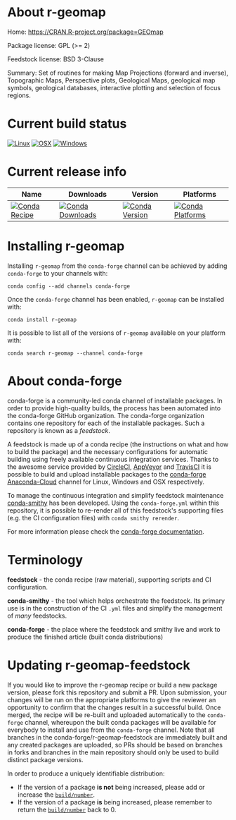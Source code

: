About r-geomap
==============

Home: https://CRAN.R-project.org/package=GEOmap

Package license: GPL (>= 2)

Feedstock license: BSD 3-Clause

Summary: Set of routines for making Map Projections (forward and inverse), Topographic Maps, Perspective plots, Geological Maps, geological map symbols, geological databases, interactive plotting and selection of focus regions.



Current build status
====================

[![Linux](https://img.shields.io/circleci/project/github/conda-forge/r-geomap-feedstock/master.svg?label=Linux)](https://circleci.com/gh/conda-forge/r-geomap-feedstock)
[![OSX](https://img.shields.io/travis/conda-forge/r-geomap-feedstock/master.svg?label=macOS)](https://travis-ci.org/conda-forge/r-geomap-feedstock)
[![Windows](https://img.shields.io/appveyor/ci/conda-forge/r-geomap-feedstock/master.svg?label=Windows)](https://ci.appveyor.com/project/conda-forge/r-geomap-feedstock/branch/master)

Current release info
====================

| Name | Downloads | Version | Platforms |
| --- | --- | --- | --- |
| [![Conda Recipe](https://img.shields.io/badge/recipe-r--geomap-green.svg)](https://anaconda.org/conda-forge/r-geomap) | [![Conda Downloads](https://img.shields.io/conda/dn/conda-forge/r-geomap.svg)](https://anaconda.org/conda-forge/r-geomap) | [![Conda Version](https://img.shields.io/conda/vn/conda-forge/r-geomap.svg)](https://anaconda.org/conda-forge/r-geomap) | [![Conda Platforms](https://img.shields.io/conda/pn/conda-forge/r-geomap.svg)](https://anaconda.org/conda-forge/r-geomap) |

Installing r-geomap
===================

Installing `r-geomap` from the `conda-forge` channel can be achieved by adding `conda-forge` to your channels with:

```
conda config --add channels conda-forge
```

Once the `conda-forge` channel has been enabled, `r-geomap` can be installed with:

```
conda install r-geomap
```

It is possible to list all of the versions of `r-geomap` available on your platform with:

```
conda search r-geomap --channel conda-forge
```


About conda-forge
=================

conda-forge is a community-led conda channel of installable packages.
In order to provide high-quality builds, the process has been automated into the
conda-forge GitHub organization. The conda-forge organization contains one repository
for each of the installable packages. Such a repository is known as a *feedstock*.

A feedstock is made up of a conda recipe (the instructions on what and how to build
the package) and the necessary configurations for automatic building using freely
available continuous integration services. Thanks to the awesome service provided by
[CircleCI](https://circleci.com/), [AppVeyor](http://www.appveyor.com/)
and [TravisCI](https://travis-ci.org/) it is possible to build and upload installable
packages to the [conda-forge](https://anaconda.org/conda-forge)
[Anaconda-Cloud](http://docs.anaconda.org/) channel for Linux, Windows and OSX respectively.

To manage the continuous integration and simplify feedstock maintenance
[conda-smithy](http://github.com/conda-forge/conda-smithy) has been developed.
Using the ``conda-forge.yml`` within this repository, it is possible to re-render all of
this feedstock's supporting files (e.g. the CI configuration files) with ``conda smithy rerender``.

For more information please check the [conda-forge documentation](https://conda-forge.org/docs/).

Terminology
===========

**feedstock** - the conda recipe (raw material), supporting scripts and CI configuration.

**conda-smithy** - the tool which helps orchestrate the feedstock.
                   Its primary use is in the construction of the CI ``.yml`` files
                   and simplify the management of *many* feedstocks.

**conda-forge** - the place where the feedstock and smithy live and work to
                  produce the finished article (built conda distributions)


Updating r-geomap-feedstock
===========================

If you would like to improve the r-geomap recipe or build a new
package version, please fork this repository and submit a PR. Upon submission,
your changes will be run on the appropriate platforms to give the reviewer an
opportunity to confirm that the changes result in a successful build. Once
merged, the recipe will be re-built and uploaded automatically to the
`conda-forge` channel, whereupon the built conda packages will be available for
everybody to install and use from the `conda-forge` channel.
Note that all branches in the conda-forge/r-geomap-feedstock are
immediately built and any created packages are uploaded, so PRs should be based
on branches in forks and branches in the main repository should only be used to
build distinct package versions.

In order to produce a uniquely identifiable distribution:
 * If the version of a package **is not** being increased, please add or increase
   the [``build/number``](http://conda.pydata.org/docs/building/meta-yaml.html#build-number-and-string).
 * If the version of a package **is** being increased, please remember to return
   the [``build/number``](http://conda.pydata.org/docs/building/meta-yaml.html#build-number-and-string)
   back to 0.